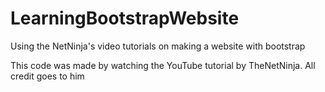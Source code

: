 # LearningBootstrapWebsite
Using the NetNinja's video tutorials on making a website with bootstrap 

This code was made by watching the YouTube tutorial by TheNetNinja. All credit goes to him
